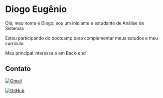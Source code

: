 # Diogo Eugênio

Olá, meu nome é Diogo, sou um iniciante e estudante de Análise de Sistemas 

Estou participando do bootcamp para complementar meus estudos e meu currículo

Meu principal interesse é em Back-end

## Contato
[![Gmail](https://img.shields.io/badge/Gmail-333333?style=for-the-badge&logo=gmail&logoColor=red)](mailto:diogodeeugenio@gmail.com)

[![GitHub](https://img.shields.io/badge/GitHub-100000?style=for-the-badge&logo=github&logoColor=white)](https://github.com/di-eug)
